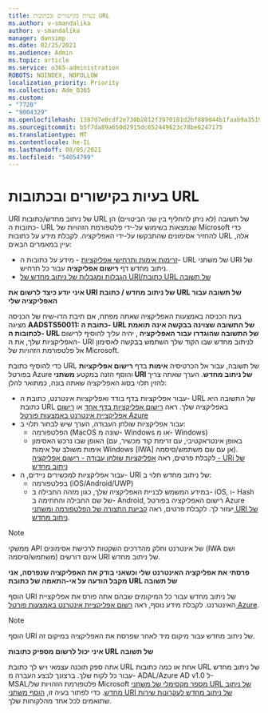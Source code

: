 ```yaml
---
title: בעיות בקישורים ובכתובות URL
ms.author: v-smandalika
author: v-smandalika
manager: dansimp
ms.date: 02/25/2021
ms.audience: Admin
ms.topic: article
ms.service: o365-administration
ROBOTS: NOINDEX, NOFOLLOW
localization_priority: Priority
ms.collection: Adm_O365
ms.custom:
- "7720"
- "9004329"
ms.openlocfilehash: 1387d7e0cdf2e730b2812f3970181d2bf889d44b1faab9a351911840909defb5
ms.sourcegitcommit: b5f7da89a650d2915dc652449623c78be6247175
ms.translationtype: MT
ms.contentlocale: he-IL
ms.lasthandoff: 08/05/2021
ms.locfileid: "54054799"
---
```

# <a name="issues-with-links-and-urls"></a>בעיות בקישורים ובכתובות URL

URI של ניתוב מחדש/כתובות URL של תשובה (לא ניתן להחליף בין שני הביטויים) הן כתובות ה- URL שנמצאות בשימוש על-ידי פלטפורמת הזהויות של Microsoft כדי להחזיר אסימונים שהתבקשו על-ידי האפליקציה. לקבלת מידע על כתובות URL אלה, עיין במאמרים הבאים:

- [זרימות אימות ותרחישי אפליקציות](https://docs.microsoft.com/azure/active-directory/develop/authentication-flows-app-scenarios) - מידע על כתובות ה- URL של משתני URI של ניתוב מחדש דף **רישום אפליקציה** עבור כל תרחיש.
- [הגבלות ומגבלות של ניתוב מחדש של URI/כתובת URL של תשובה](https://docs.microsoft.com/azure/active-directory/develop/reply-url)

**איני יודע כיצד לרשום את URI של ניתוב מחדש / כתובת URL של תשובה עבור האפליקציה שלי**

בעת הכניסה באמצעות האפליקציה שאתה מפתח, אם תיבת הדו-שיח של הכניסה מציגה **AADSTS50011: כתובת ה- URL של התשובה שצוינה בבקשה אינה תואמת לכתובות ה- URL של התשובה שהוגדרו עבור האפליקציה <your app ID>**, יהיה עליך להוסיף לרישום האפליקציות שלך, את ה- URI לניתוב מחדש שבו הקוד שלך השתמש בבקשה לאסימון אל פלטפורמת הזהויות של Microsoft.

כדי להוסיף כתובת URL של תשובה, עבור אל הכרטיסיה **אימות** בדף **רישום אפליקציות** בפורטל Azure והוסף הזנה במקטע **משתני URI של ניתוב מחדש**. הערך שאתה צריך להזין תלוי בסוג האפליקציה שאתה בונה, כמתואר להלן:

- עבור אפליקציות בדף בודד ואפליקציות אינטרנט, כתובת ה- URL של התשובה היא כתובת URL באפליקציה שלך. ראה [רישום אפליקציות בדף אחד](https://docs.microsoft.com/azure/active-directory/develop/scenario-spa-app-registration#register-a-redirect-uri) או [רישום אפליקציית אינטרנט באמצעות פורטל Azure](https://docs.microsoft.com/azure/active-directory/develop/scenario-web-app-sign-user-app-registration?tabs=aspnetcore#register-an-app-using-azure-portal)
- עבור אפליקציות שולחן העבודה, הערך שיש לבחור תלוי ב:
    - הפלטפורמה (MacOS שונה מ- Windows או מ- Windows)
    - האופן שבו נרכש האסימון (באופן אינטראקטיבי, עם זרימת קוד מכשיר, עם אימות משולב של אימות Windows [IWA] אן עם שם משתמש/סיסמה).
    לקבלת פרטים, ראה [אפליקציות שולחן עבודה - רישום אפליקציה - URi של ניתוב מחדש](https://docs.microsoft.com/azure/active-directory/develop/scenario-desktop-app-registration#redirect-uris)
- עבור אפליקציות למכשירים ניידים, ה- URI של ניתוב מחדש תלוי ב:
    - בפלטפורמה (iOS/Android/UWP)
    - במידע המשמש לבניית האפליקציה שלך, כגון מזהה החבילה ב- iOS, ו- Hash של שם החבילה והחתימה ב- Android, רישום האפליקציה בפורטל Azure יעזור לך. לקבלת פרטים, ראה [קביעת התצורה של הפלטפורמה ומשתני URI של ניתוב מחדש](https://docs.microsoft.com/azure/active-directory/develop/scenario-mobile-app-registration#platform-configuration-and-redirect-uris).

> [!NOTE]
> ממשקי API של אינטרנט וחלק מהדרכים השקטות לרכישת אסימונים (IWA ושם משתמש/סיסמה) אינם דורשים URI של ניתוב מחדש.

**פרסתי את אפליקציה האינטרנט שלי וכשאני בודק את האפליקציה שנפרסה, אני מקבל הודעה על אי-התאמה של כתובת URL של תשובה**

הוסף URI של ניתוב מחדש עבור כל המיקומים שבהם אתה פורס את אפליקציית האינטרנט. לקבלת מידע נוסף, ראה [רשום אפליקציית אינטרנט באמצעות פורטל Azure](https://docs.microsoft.com/azure/active-directory/develop/scenario-web-app-sign-user-app-registration).

> [!NOTE]
> הוסף URI של ניתוב מחדש עבור מיקום מיד לאחר שפרסת את האפליקציה במיקום זה.

**איני יכול לרשום מספיק כתובות URL של תשובה**

אתה ספק תוכנה עצמאי ויש לך כתובת URL אחת או כמה כתובות URL של ניתוב מחדש עבור כל לקוח שלך. ברצונך לבצע העברה מ- ADAL/Azure AD v1.0 ל- MSAL/פלטפורמת הזהויות של Microsoft [מספר מקסימלי של משתני URL של ניתוב מחדש](https://docs.microsoft.com/azure/active-directory/develop/reply-url#maximum-number-of-redirect-uris). כדי לפתור בעיה זו, [הוסף משתני URI של ניתוב מחדש לעקרונות שירות](https://docs.microsoft.com/azure/active-directory/develop/reply-url#add-redirect-uris-to-service-principals) שתואמים לכל אחד מהלקוחות שלך.
